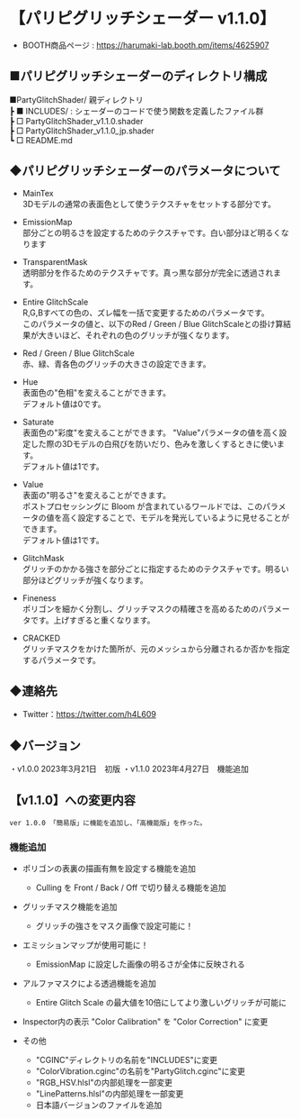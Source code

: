 # 【パリピグリッチシェーダー v1.1.0】
- BOOTH商品ページ : https://harumaki-lab.booth.pm/items/4625907

## ■パリピグリッチシェーダーのディレクトリ構成  
■PartyGlitchShader/ 親ディレクトリ  
 ┣ ■ INCLUDES/ : シェーダーのコードで使う関数を定義したファイル群  
 ┣ □ PartyGlitchShader_v1.1.0.shader  
 ┣ □ PartyGlitchShader_v1.1.0_jp.shader  
 ┗ □ README.md  

## ◆パリピグリッチシェーダーのパラメータについて

- MainTex  
  3Dモデルの通常の表面色として使うテクスチャをセットする部分です。

- EmissionMap  
  部分ごとの明るさを設定するためのテクスチャです。白い部分ほど明るくなります

- TransparentMask  
  透明部分を作るためのテクスチャです。真っ黒な部分が完全に透過されます。

- Entire GlitchScale  
  R,G,Bすべての色の、ズレ幅を一括で変更するためのパラメータです。  
  このパラメータの値と、以下のRed / Green / Blue GlitchScaleとの掛け算結果が大きいほど、それぞれの色のグリッチが強くなります。

- Red / Green / Blue GlitchScale  
  赤、緑、青各色のグリッチの大きさの設定できます。

- Hue  
  表面色の"色相"を変えることができます。  
  デフォルト値は0です。

- Saturate  
  表面色の"彩度"を変えることができます。
  "Value"パラメータの値を高く設定した際の3Dモデルの白飛びを防いだり、色みを激しくするときに使います。  
  デフォルト値は1です。

- Value  
  表面の"明るさ"を変えることができます。  
  ポストプロセッシングに Bloom が含まれているワールドでは、このパラメータの値を高く設定することで、モデルを発光しているように見せることができます。  
  デフォルト値は1です。

- GlitchMask  
  グリッチのかかる強さを部分ごとに指定するためのテクスチャです。明るい部分ほどグリッチが強くなります。

-  Fineness  
  ポリゴンを細かく分割し、グリッチマスクの精確さを高めるためのパラメータです。上げすぎると重くなります。

- CRACKED  
  グリッチマスクをかけた箇所が、元のメッシュから分離されるか否かを指定するパラメータです。

## ◆連絡先
- Twitter：https://twitter.com/h4L609

## ◆バージョン
・v1.0.0 2023年3月21日　初版
・v1.1.0 2023年4月27日　機能追加


## 【v1.1.0】への変更内容
    ver 1.0.0 「簡易版」に機能を追加し、「高機能版」を作った。

### 機能追加
- ポリゴンの表裏の描画有無を設定する機能を追加
  - Culling を Front / Back / Off で切り替える機能を追加
            
- グリッチマスク機能を追加
  - グリッチの強さをマスク画像で設定可能に！

- エミッションマップが使用可能に！
  - EmissionMap に設定した画像の明るさが全体に反映される
        
- アルファマスクによる透過機能を追加
  - Entire Glitch Scale の最大値を10倍にしてより激しいグリッチが可能に

- Inspector内の表示 "Color Calibration" を "Color Correction" に変更

- その他
  - "CGINC"ディレクトリの名前を"INCLUDES"に変更
  - "ColorVibration.cginc"の名前を"PartyGlitch.cginc"に変更
  - "RGB_HSV.hlsl"の内部処理を一部変更
  - "LinePatterns.hlsl"の内部処理を一部変更
  - 日本語バージョンのファイルを追加